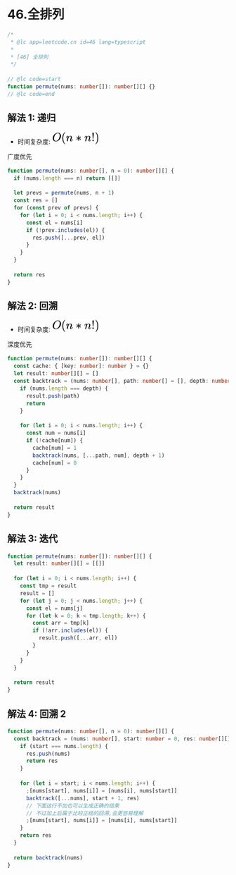 # 46.全排列

```ts
/*
 * @lc app=leetcode.cn id=46 lang=typescript
 *
 * [46] 全排列
 */

// @lc code=start
function permute(nums: number[]): number[][] {}
// @lc code=end
```

## 解法 1: 递归

- 时间复杂度: <!-- $O(n*n!)$ --> <img style="transform: translateY(0.1em); background: white;" src="svg/o-n-multiply-n-factorial.svg" alt="O(n*n!)">

广度优先

```ts
function permute(nums: number[], n = 0): number[][] {
  if (nums.length === n) return [[]]

  let prevs = permute(nums, n + 1)
  const res = []
  for (const prev of prevs) {
    for (let i = 0; i < nums.length; i++) {
      const el = nums[i]
      if (!prev.includes(el)) {
        res.push([...prev, el])
      }
    }
  }

  return res
}
```

## 解法 2: 回溯

- 时间复杂度: <!-- $O(n*n!)$ --> <img style="transform: translateY(0.1em); background: white;" src="svg/o-n-multiply-n-factorial.svg" alt="O(n*n!)">

深度优先

```ts
function permute(nums: number[]): number[][] {
  const cache: { [key: number]: number } = {}
  let result: number[][] = []
  const backtrack = (nums: number[], path: number[] = [], depth: number = 0) => {
    if (nums.length === depth) {
      result.push(path)
      return
    }

    for (let i = 0; i < nums.length; i++) {
      const num = nums[i]
      if (!cache[num]) {
        cache[num] = 1
        backtrack(nums, [...path, num], depth + 1)
        cache[num] = 0
      }
    }
  }
  backtrack(nums)

  return result
}
```

## 解法 3: 迭代

```ts
function permute(nums: number[]): number[][] {
  let result: number[][] = [[]]

  for (let i = 0; i < nums.length; i++) {
    const tmp = result
    result = []
    for (let j = 0; j < nums.length; j++) {
      const el = nums[j]
      for (let k = 0; k < tmp.length; k++) {
        const arr = tmp[k]
        if (!arr.includes(el)) {
          result.push([...arr, el])
        }
      }
    }
  }

  return result
}
```

## 解法 4: 回溯 2

```ts
function permute(nums: number[], n = 0): number[][] {
  const backtrack = (nums: number[], start: number = 0, res: number[][] = []): number[][] => {
    if (start === nums.length) {
      res.push(nums)
      return res
    }

    for (let i = start; i < nums.length; i++) {
      ;[nums[start], nums[i]] = [nums[i], nums[start]]
      backtrack([...nums], start + 1, res)
      // 下面这行不加也可以生成正确的结果
      // 不过加上后属于比较正统的回溯,会更容易理解
      ;[nums[start], nums[i]] = [nums[i], nums[start]]
    }
    return res
  }

  return backtrack(nums)
}
```
